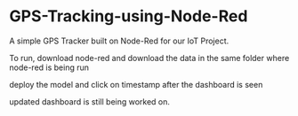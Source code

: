 # GPS-Tracking-using-Node-Red

A simple GPS Tracker built on Node-Red for our IoT Project. 

To run, download node-red and download the data in the same folder where node-red is being run

deploy the model and click on timestamp after the dashboard is seen

updated dashboard is still being worked on.
